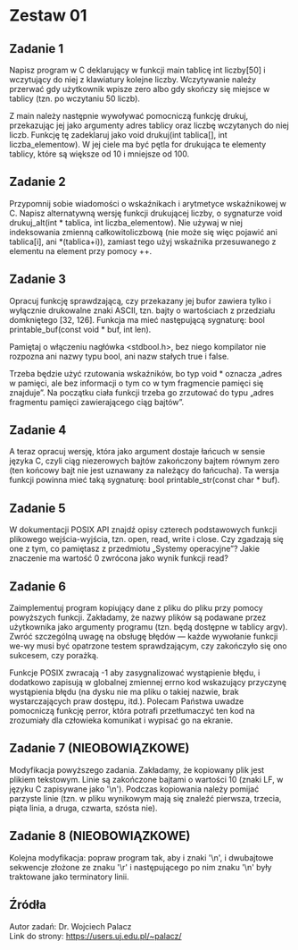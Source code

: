 # Zestaw 01

## Zadanie 1
Napisz program w C deklarujący w funkcji main tablicę int liczby[50] i wczytujący do niej z klawiatury kolejne liczby. Wczytywanie należy przerwać gdy użytkownik wpisze zero albo gdy skończy się miejsce w tablicy (tzn. po wczytaniu 50 liczb).

Z main należy następnie wywoływać pomocniczą funkcję drukuj, przekazując jej jako argumenty adres tablicy oraz liczbę wczytanych do niej liczb. Funkcję tę zadeklaruj jako void drukuj(int tablica[], int liczba_elementow). W jej ciele ma być pętla for drukująca te elementy tablicy, które są większe od 10 i mniejsze od 100.

## Zadanie 2
Przypomnij sobie wiadomości o wskaźnikach i arytmetyce wskaźnikowej w C. Napisz alternatywną wersję funkcji drukującej liczby, o sygnaturze void drukuj_alt(int * tablica, int liczba_elementow). Nie używaj w niej indeksowania zmienną całkowitoliczbową (nie może się więc pojawić ani tablica[i], ani *(tablica+i)), zamiast tego użyj wskaźnika przesuwanego z elementu na element przy pomocy ++.

## Zadanie 3
Opracuj funkcję sprawdzającą, czy przekazany jej bufor zawiera tylko i wyłącznie drukowalne znaki ASCII, tzn. bajty o wartościach z przedziału domkniętego [32, 126]. Funkcja ma mieć następującą sygnaturę: bool printable_buf(const void * buf, int len).

Pamiętaj o włączeniu nagłówka <stdbool.h>, bez niego kompilator nie rozpozna ani nazwy typu bool, ani nazw stałych true i false.

Trzeba będzie użyć rzutowania wskaźników, bo typ void * oznacza „adres w pamięci, ale bez informacji o tym co w tym fragmencie pamięci się znajduje”. Na początku ciała funkcji trzeba go zrzutować do typu „adres fragmentu pamięci zawierającego ciąg bajtów”.

## Zadanie 4
A teraz opracuj wersję, która jako argument dostaje łańcuch w sensie języka C, czyli ciąg niezerowych bajtów zakończony bajtem równym zero (ten końcowy bajt nie jest uznawany za należący do łańcucha). Ta wersja funkcji powinna mieć taką sygnaturę: bool printable_str(const char * buf).

## Zadanie 5
W dokumentacji POSIX API znajdź opisy czterech podstawowych funkcji plikowego wejścia-wyjścia, tzn. open, read, write i close. Czy zgadzają się one z tym, co pamiętasz z przedmiotu „Systemy operacyjne”? Jakie znaczenie ma wartość 0 zwrócona jako wynik funkcji read?

## Zadanie 6
Zaimplementuj program kopiujący dane z pliku do pliku przy pomocy powyższych funkcji. Zakładamy, że nazwy plików są podawane przez użytkownika jako argumenty programu (tzn. będą dostępne w tablicy argv). Zwróć szczególną uwagę na obsługę błędów — każde wywołanie funkcji we-wy musi być opatrzone testem sprawdzającym, czy zakończyło się ono sukcesem, czy porażką.

Funkcje POSIX zwracają -1 aby zasygnalizować wystąpienie błędu, i dodatkowo zapisują w globalnej zmiennej errno kod wskazujący przyczynę wystąpienia błędu (na dysku nie ma pliku o takiej nazwie, brak wystarczających praw dostępu, itd.). Polecam Państwa uwadze pomocniczą funkcję perror, która potrafi przetłumaczyć ten kod na zrozumiały dla człowieka komunikat i wypisać go na ekranie.

## Zadanie 7 (NIEOBOWIĄZKOWE)
Modyfikacja powyższego zadania. Zakładamy, że kopiowany plik jest plikiem tekstowym. Linie są zakończone bajtami o wartości 10 (znaki LF, w języku C zapisywane jako '\n'). Podczas kopiowania należy pomijać parzyste linie (tzn. w pliku wynikowym mają się znaleźć pierwsza, trzecia, piąta linia, a druga, czwarta, szósta nie).

## Zadanie 8 (NIEOBOWIĄZKOWE)
Kolejna modyfikacja: popraw program tak, aby i znaki '\n', i dwubajtowe sekwencje złożone ze znaku '\r' i następującego po nim znaku '\n' były traktowane jako terminatory linii.

## Źródła
Autor zadań: Dr. Wojciech Palacz\
Link do strony: https://users.uj.edu.pl/~palacz/ 

